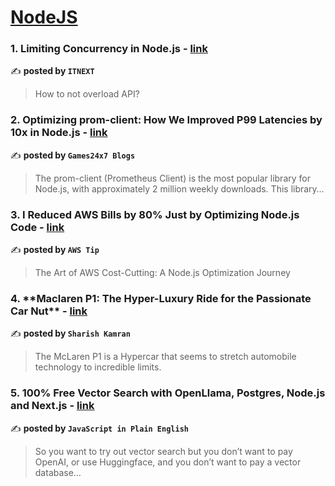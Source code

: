 
<h1><a href=https://medium.com/tag/nodejs/recommended target="_blank" rel="noopener noreferrer">NodeJS</a></h1>
<h3>1. Limiting Concurrency in Node.js - <a href="https://medium.com/itnext/limiting-concurrency-in-node-js-40152905970b" target="_blank" rel="noopener noreferrer">link</a></h3>

✍️ **posted by `ITNEXT`**

<blockquote>How to not overload API?</blockquote>

<h3>2. Optimizing prom-client: How We Improved P99 Latencies by 10x in Node.js - <a href="https://medium.com/@Games24x7Tech/optimizing-prom-client-how-we-improved-p99-latencies-by-10x-in-node-js-c3c2f6c68297" target="_blank" rel="noopener noreferrer">link</a></h3>

✍️ **posted by `Games24x7 Blogs`**

<blockquote>The prom-client (Prometheus Client) is the most popular library for Node.js, with approximately 2 million weekly downloads. This library…</blockquote>

<h3>3. I Reduced AWS Bills by 80% Just by Optimizing Node.js Code - <a href="https://medium.com/aws-tip/i-reduced-aws-bills-by-80-just-by-optimizing-node-js-code-c8c13618d5d0" target="_blank" rel="noopener noreferrer">link</a></h3>

✍️ **posted by `AWS Tip`**

<blockquote>The Art of AWS Cost-Cutting: A Node.js Optimization Journey</blockquote>

<h3>4. **Maclaren P1: The Hyper-Luxury Ride for the Passionate Car Nut** - <a href="https://medium.com/@sharishkamran/maclaren-p1-the-hyper-luxury-ride-for-the-passionate-car-nut-12c50e9e2ba7" target="_blank" rel="noopener noreferrer">link</a></h3>

✍️ **posted by `Sharish Kamran`**

<blockquote>The McLaren P1 is a Hypercar that seems to stretch automobile technology to incredible limits.</blockquote>

<h3>5. 100% Free Vector Search with OpenLlama, Postgres, Node.js and Next.js - <a href="https://medium.com/javascript-in-plain-english/100-free-vector-search-with-openllama-postgres-nodejs-and-nextjs-e496856766f7" target="_blank" rel="noopener noreferrer">link</a></h3>

✍️ **posted by `JavaScript in Plain English`**

<blockquote>So you want to try out vector search but you don’t want to pay OpenAI, or use Huggingface, and you don’t want to pay a vector database…</blockquote>

